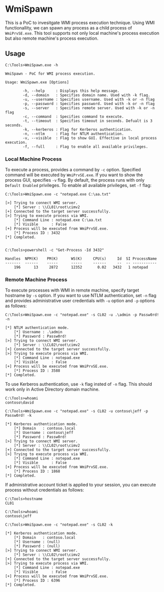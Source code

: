# WmiSpawn

This is a PoC to invesitgate WMI process execution technique.
Using WMI functionallity, we can spawn any process as a child process of `WmiPrvSE.exe`.
This tool supports not only local machine's process execution but also remote machine's process execution.

## Usage
```
C:\Tools>WmiSpawn.exe -h

WmiSpawn - PoC for WMI process execution.

Usage: WmiSpawn.exe [Options]

        -h, --help     : Displays this help message.
        -d, --domain   : Specifies domain name. Used with -k flag.
        -u, --username : Specifies username. Used with -k or -n flag
        -p, --password : Specifies password. Used with -k or -n flag
        -s, --server   : Specifies remote server. Used with -k or -n flag
        -c, --command  : Specifies command to execute.
        -t, --timeout  : Specifies timeout in seconds. Defualt is 3 seconds.
        -k, --kerberos : Flag for Kerberos authentication.
        -n, --ntlm     : Flag for NTLM authentication.
        -v, --visible  : Flag to show GUI. Effective in local process execution.
        -f, --full     : Flag to enable all available privileges.
```

### Local Machine Process

To execute a process, provides a command by `-c` option.
Specified command will be executed by `WmiPrvSE.exe`.
If you want to show the process GUI, specifies `-v` flag.
By default, the process runs with only `Default Enabled` privileges.
To enable all available privileges, set `-f` flag:

```
C:\Tools>WmiSpawn.exe -c "notepad.exe C:\aa.txt"

[>] Trying to connect WMI server.
    [*] Server : \\CL01\root\cimv2
[+] Connected to the target server successfully.
[>] Trying to execute process via WMI.
    [*] Command Line : notepad.exe C:\aa.txt
    [*] Visible      : False
[+] Process will be executed from WmiPrvSE.exe.
    [*] Process ID : 3432
[*] Completed.


C:\Tools>powershell -c "Get-Process -Id 3432"

Handles  NPM(K)    PM(K)      WS(K)     CPU(s)     Id  SI ProcessName
-------  ------    -----      -----     ------     --  -- -----------
    196      13     2872      12352       0.02   3432   1 notepad
```


### Remote Machine Process

To execute processes with WMI in remote machine, specify target hostname by `-s` option.
If you want to use NTLM authentication, set `-n` flag and provides administrative user credentials with `-u` option and `-p` options as follows:

```
C:\Tools>WmiSpawn.exe -c "notepad.exe" -s CL02 -u .\admin -p Passw0rd! -n

[*] NTLM authentication mode.
    [*] Username : .\admin
    [*] Password : Passw0rd!
[>] Trying to connect WMI server.
    [*] Server : \\CL02\root\cimv2
[+] Connected to the target server successfully.
[>] Trying to execute process via WMI.
    [*] Command Line : notepad.exe
    [*] Visible      : False
[+] Process will be executed from WmiPrvSE.exe.
    [*] Process ID : 3588
[*] Completed.
```

To use Kerberos authentication, use `-k` flag insted of `-n` flag.
This should work only in Active Directory domain machine.

```
C:\Tools>whoami
contoso\david

C:\Tools>WmiSpawn.exe -c "notepad.exe" -s CL02 -u contoso\jeff -p Passw0rd! -k

[*] Kerberos authentication mode.
    [*] Domain   : contoso.local
    [*] Username : contoso\jeff
    [*] Password : Passw0rd!
[>] Trying to connect WMI server.
    [*] Server : \\CL02\root\cimv2
[+] Connected to the target server successfully.
[>] Trying to execute process via WMI.
    [*] Command Line : notepad.exe
    [*] Visible      : False
[+] Process will be executed from WmiPrvSE.exe.
    [*] Process ID : 1868
[*] Completed.
```

If administrative account ticket is applied to your session, you can execute process without credentials as follows:

```
C:\Tools>hostname
CL01

C:\Tools>whoami
contoso\jeff

C:\Tools>WmiSpawn.exe -c "notepad.exe" -s CL02 -k

[*] Kerberos authentication mode.
    [*] Domain   : contoso.local
    [*] Username : (null)
    [*] Password : (null)
[>] Trying to connect WMI server.
    [*] Server : \\CL02\root\cimv2
[+] Connected to the target server successfully.
[>] Trying to execute process via WMI.
    [*] Command Line : notepad.exe
    [*] Visible      : False
[+] Process will be executed from WmiPrvSE.exe.
    [*] Process ID : 6396
[*] Completed.
```